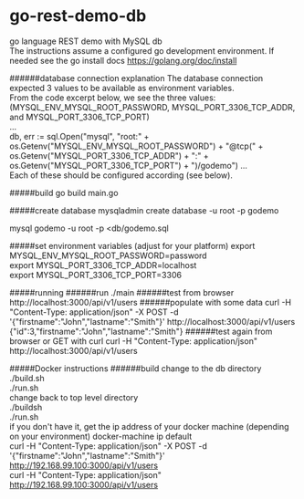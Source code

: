 # go-rest-demo-db
go language REST demo with MySQL db  
The instructions assume a configured go development environment.  If needed see the go install docs https://golang.org/doc/install

######database connection explanation
The database connection expected 3 values to be available as environment variables.  
From the code excerpt below, we see the three values: (MYSQL_ENV_MYSQL_ROOT_PASSWORD,
  MYSQL_PORT_3306_TCP_ADDR, and MYSQL_PORT_3306_TCP_PORT)  
...  
db, err := sql.Open("mysql", "root:" +
  os.Getenv("MYSQL_ENV_MYSQL_ROOT_PASSWORD") +
  "@tcp(" + os.Getenv("MYSQL_PORT_3306_TCP_ADDR") + ":" +
  os.Getenv("MYSQL_PORT_3306_TCP_PORT") + ")/godemo")
...  
Each of these should be configured according (see below).


#####build
go build main.go

#####create database
mysqladmin create database -u root -p godemo

mysql godemo -u root -p <db/godemo.sql

#####set environment variables (adjust for your platform)
export MYSQL_ENV_MYSQL_ROOT_PASSWORD=password  
export MYSQL_PORT_3306_TCP_ADDR=localhost  
export MYSQL_PORT_3306_TCP_PORT=3306

#####running
######run
./main
######test from browser
http://localhost:3000/api/v1/users
######populate with some data
curl -H "Content-Type: application/json" -X POST -d '{"firstname":"John","lastname":"Smith"}' http://localhost:3000/api/v1/users {"id":3,"firstname":"John","lastname":"Smith"}
######test again from browser or GET with curl
curl -H "Content-Type: application/json" http://localhost:3000/api/v1/users

#####Docker instructions
######build
change to the db directory  
./build.sh  
./run.sh  
change back to top level directory  
./buildsh  
./run.sh  
if you don't have it, get the ip address of your docker machine  (depending on your environment)
docker-machine ip default  
curl -H "Content-Type: application/json" -X POST -d '{"firstname":"John","lastname":"Smith"}' http://192.168.99.100:3000/api/v1/users  
curl -H "Content-Type: application/json" http://192.168.99.100:3000/api/v1/users  
